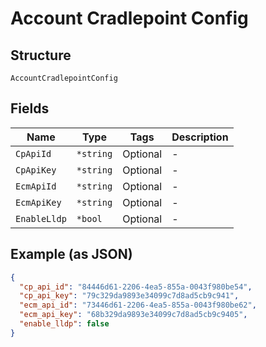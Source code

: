 
# Account Cradlepoint Config

## Structure

`AccountCradlepointConfig`

## Fields

| Name | Type | Tags | Description |
|  --- | --- | --- | --- |
| `CpApiId` | `*string` | Optional | - |
| `CpApiKey` | `*string` | Optional | - |
| `EcmApiId` | `*string` | Optional | - |
| `EcmApiKey` | `*string` | Optional | - |
| `EnableLldp` | `*bool` | Optional | - |

## Example (as JSON)

```json
{
  "cp_api_id": "84446d61-2206-4ea5-855a-0043f980be54",
  "cp_api_key": "79c329da9893e34099c7d8ad5cb9c941",
  "ecm_api_id": "73446d61-2206-4ea5-855a-0043f980be62",
  "ecm_api_key": "68b329da9893e34099c7d8ad5cb9c9405",
  "enable_lldp": false
}
```


